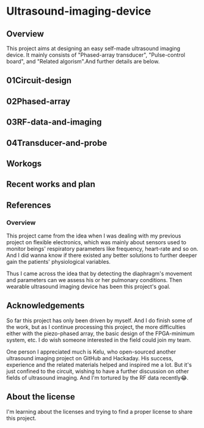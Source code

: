 # Ultrasound-imaging-device
## Overview
This project aims at designing an easy self-made ultrasound imaging device. It mainly consists of "Phased-array transducer", "Pulse-control board", and "Related algorism".And further details are below.

## 01Circuit-design

## 02Phased-array
## 03RF-data-and-imaging
## 04Transducer-and-probe

## Workogs
## Recent works and plan
## References
### Overview 
This project came from the idea when I was dealing with my previous project on flexible electronics, which was mainly about sensors used to monitor beings' respiratory parameters like frequency, heart-rate and so on. And I did wanna know if there existed any better solutions to further deeper gain the patients' physiological variables.

Thus I came across the idea that by detecting the diaphragm's movement and parameters can we assess his or her pulmonary conditions. Then wearable ultrasound imaging device has been this project's goal.


## Acknowledgements
So far this project has only been driven by myself. And I do finish some of the work, but as I continue processing this project, the more difficulties either with the piezo-phased array, the basic design of the FPGA-minimum system, etc. I do wish someone interested in the field could join my team.

One person I appreciated much is Kelu, who open-sourced another ultrasound imaging project on GitHub and Hackaday. His success, experience and the related materials helped and inspired me a lot. But it's just confined to the circuit, wishing to have a further discussion on other fields of ultrasound imaging. And I'm tortured by the RF data recently:joy:.



## About the license
I'm learning about the licenses and trying to find a proper license to share this project.
